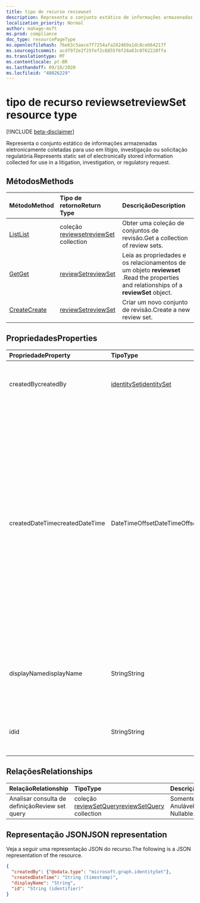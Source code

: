 ```yaml
---
title: tipo de recurso reviewset
description: Representa o conjunto estático de informações armazenadas eletronicamente coletadas para uso em litígio, investigação ou solicitação regulatória.
localization_priority: Normal
author: mahage-msft
ms.prod: compliance
doc_type: resourcePageType
ms.openlocfilehash: 76e63c5aece7f7254afa282469a1dc8ce664217f
ms.sourcegitcommit: acdf972e2f25fef2c6855f6f28a63c0762228ffa
ms.translationtype: MT
ms.contentlocale: pt-BR
ms.lasthandoff: 09/18/2020
ms.locfileid: "48026229"
---
```

# <a name="reviewset-resource-type"></a><span data-ttu-id="c16ba-103">tipo de recurso reviewset</span><span class="sxs-lookup"><span data-stu-id="c16ba-103">reviewSet resource type</span></span>

[!INCLUDE [beta-disclaimer](../../includes/beta-disclaimer.md)]

<span data-ttu-id="c16ba-104">Representa o conjunto estático de informações armazenadas eletronicamente coletadas para uso em litígio, investigação ou solicitação regulatória.</span><span class="sxs-lookup"><span data-stu-id="c16ba-104">Represents static set of electronically stored information collected for use in a litigation, investigation, or regulatory request.</span></span>

## <a name="methods"></a><span data-ttu-id="c16ba-105">Métodos</span><span class="sxs-lookup"><span data-stu-id="c16ba-105">Methods</span></span>

| <span data-ttu-id="c16ba-106">Método</span><span class="sxs-lookup"><span data-stu-id="c16ba-106">Method</span></span>       | <span data-ttu-id="c16ba-107">Tipo de retorno</span><span class="sxs-lookup"><span data-stu-id="c16ba-107">Return Type</span></span> | <span data-ttu-id="c16ba-108">Descrição</span><span class="sxs-lookup"><span data-stu-id="c16ba-108">Description</span></span> |
|:-------------|:------------|:------------|
| [<span data-ttu-id="c16ba-109">List</span><span class="sxs-lookup"><span data-stu-id="c16ba-109">List</span></span>](../api/reviewset-list.md) | <span data-ttu-id="c16ba-110">coleção [reviewset](reviewset.md)</span><span class="sxs-lookup"><span data-stu-id="c16ba-110">[reviewSet](reviewset.md) collection</span></span> | <span data-ttu-id="c16ba-111">Obter uma coleção de conjuntos de revisão.</span><span class="sxs-lookup"><span data-stu-id="c16ba-111">Get a collection of review sets.</span></span> |
| [<span data-ttu-id="c16ba-112">Get</span><span class="sxs-lookup"><span data-stu-id="c16ba-112">Get</span></span>](../api/reviewset-get.md) | [<span data-ttu-id="c16ba-113">reviewSet</span><span class="sxs-lookup"><span data-stu-id="c16ba-113">reviewSet</span></span>](reviewset.md) | <span data-ttu-id="c16ba-114">Leia as propriedades e os relacionamentos de um objeto **reviewset** .</span><span class="sxs-lookup"><span data-stu-id="c16ba-114">Read the properties and relationships of a **reviewSet** object.</span></span> |
| [<span data-ttu-id="c16ba-115">Create</span><span class="sxs-lookup"><span data-stu-id="c16ba-115">Create</span></span>](../api/reviewset-post.md) | [<span data-ttu-id="c16ba-116">reviewSet</span><span class="sxs-lookup"><span data-stu-id="c16ba-116">reviewSet</span></span>](reviewset.md) | <span data-ttu-id="c16ba-117">Criar um novo conjunto de revisão.</span><span class="sxs-lookup"><span data-stu-id="c16ba-117">Create a new review set.</span></span> |

## <a name="properties"></a><span data-ttu-id="c16ba-118">Propriedades</span><span class="sxs-lookup"><span data-stu-id="c16ba-118">Properties</span></span>

| <span data-ttu-id="c16ba-119">Propriedade</span><span class="sxs-lookup"><span data-stu-id="c16ba-119">Property</span></span>     | <span data-ttu-id="c16ba-120">Tipo</span><span class="sxs-lookup"><span data-stu-id="c16ba-120">Type</span></span>        | <span data-ttu-id="c16ba-121">Descrição</span><span class="sxs-lookup"><span data-stu-id="c16ba-121">Description</span></span> |
|:-------------|:------------|:------------|
|<span data-ttu-id="c16ba-122">createdBy</span><span class="sxs-lookup"><span data-stu-id="c16ba-122">createdBy</span></span>| [<span data-ttu-id="c16ba-123">identitySet</span><span class="sxs-lookup"><span data-stu-id="c16ba-123">identitySet</span></span>](https://docs.microsoft.com/graph/api/resources/identityset) | <span data-ttu-id="c16ba-124">O usuário que criou o conjunto de revisão.</span><span class="sxs-lookup"><span data-stu-id="c16ba-124">The user who created the review set.</span></span> <span data-ttu-id="c16ba-125">Somente leitura.</span><span class="sxs-lookup"><span data-stu-id="c16ba-125">Read-only.</span></span> |
|<span data-ttu-id="c16ba-126">createdDateTime</span><span class="sxs-lookup"><span data-stu-id="c16ba-126">createdDateTime</span></span>|<span data-ttu-id="c16ba-127">DateTimeOffset</span><span class="sxs-lookup"><span data-stu-id="c16ba-127">DateTimeOffset</span></span>| <span data-ttu-id="c16ba-128">O DateTime quando o conjunto de revisão foi criado.</span><span class="sxs-lookup"><span data-stu-id="c16ba-128">The datetime when the review set was created.</span></span> <span data-ttu-id="c16ba-129">O tipo Timestamp representa informações de data e hora usando o formato ISO 8601 e está sempre no horário UTC.</span><span class="sxs-lookup"><span data-stu-id="c16ba-129">The Timestamp type represents date and time information using ISO 8601 format and is always in UTC time.</span></span> <span data-ttu-id="c16ba-130">Por exemplo, meia-noite em UTC no dia 1º de janeiro de 2014 teria esta aparência: `'2014-01-01T00:00:00Z'`.</span><span class="sxs-lookup"><span data-stu-id="c16ba-130">For example, midnight UTC on Jan 1, 2014 would look like this: `'2014-01-01T00:00:00Z'`.</span></span> <span data-ttu-id="c16ba-131">Somente leitura.</span><span class="sxs-lookup"><span data-stu-id="c16ba-131">Read-only.</span></span> |
|<span data-ttu-id="c16ba-132">displayName</span><span class="sxs-lookup"><span data-stu-id="c16ba-132">displayName</span></span>|<span data-ttu-id="c16ba-133">String</span><span class="sxs-lookup"><span data-stu-id="c16ba-133">String</span></span>| <span data-ttu-id="c16ba-134">O nome do conjunto de revisão.</span><span class="sxs-lookup"><span data-stu-id="c16ba-134">The review set name.</span></span> <span data-ttu-id="c16ba-135">O nome é exclusivo com um limite máximo de 64 caracteres.</span><span class="sxs-lookup"><span data-stu-id="c16ba-135">Name is unique with a maximum limit of 64 characters.</span></span> |
|<span data-ttu-id="c16ba-136">id</span><span class="sxs-lookup"><span data-stu-id="c16ba-136">id</span></span>|<span data-ttu-id="c16ba-137">String</span><span class="sxs-lookup"><span data-stu-id="c16ba-137">String</span></span>| <span data-ttu-id="c16ba-138">O identificador exclusivo do conjunto de revisão.</span><span class="sxs-lookup"><span data-stu-id="c16ba-138">The review set unique identifier.</span></span> <span data-ttu-id="c16ba-139">Somente leitura.</span><span class="sxs-lookup"><span data-stu-id="c16ba-139">Read-only.</span></span> |

## <a name="relationships"></a><span data-ttu-id="c16ba-140">Relações</span><span class="sxs-lookup"><span data-stu-id="c16ba-140">Relationships</span></span>

| <span data-ttu-id="c16ba-141">Relação</span><span class="sxs-lookup"><span data-stu-id="c16ba-141">Relationship</span></span> | <span data-ttu-id="c16ba-142">Tipo</span><span class="sxs-lookup"><span data-stu-id="c16ba-142">Type</span></span>        | <span data-ttu-id="c16ba-143">Descrição</span><span class="sxs-lookup"><span data-stu-id="c16ba-143">Description</span></span> |
|:-------------|:------------|:------------|
| <span data-ttu-id="c16ba-144">Analisar consulta de definição</span><span class="sxs-lookup"><span data-stu-id="c16ba-144">Review set query</span></span> |<span data-ttu-id="c16ba-145">coleção [reviewSetQuery](reviewsetquery.md)</span><span class="sxs-lookup"><span data-stu-id="c16ba-145">[reviewSetQuery](reviewsetquery.md) collection</span></span>| <span data-ttu-id="c16ba-p105">Somente leitura. Anulável.</span><span class="sxs-lookup"><span data-stu-id="c16ba-p105">Read-only. Nullable.</span></span>|

## <a name="json-representation"></a><span data-ttu-id="c16ba-148">Representação JSON</span><span class="sxs-lookup"><span data-stu-id="c16ba-148">JSON representation</span></span>

<span data-ttu-id="c16ba-149">Veja a seguir uma representação JSON do recurso.</span><span class="sxs-lookup"><span data-stu-id="c16ba-149">The following is a JSON representation of the resource.</span></span>

<!-- {
  "blockType": "resource",
  "optionalProperties": [

  ],
  "@odata.type": "microsoft.graph.reviewSet",
  "baseType": "",
  "keyProperty": "id"
}-->

```json
{
  "createdBy": {"@odata.type": "microsoft.graph.identitySet"},
  "createdDateTime": "String (timestamp)",
  "displayName": "String",
  "id": "String (identifier)"
}
```

<!-- uuid: 16cd6b66-4b1a-43a1-adaf-3a886856ed98
2019-02-04 14:57:30 UTC -->
<!-- {
  "type": "#page.annotation",
  "description": "reviewSet resource",
  "keywords": "",
  "section": "documentation",
  "tocPath": ""
}-->


